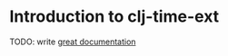 # Introduction to clj-time-ext

TODO: write [great documentation](http://jacobian.org/writing/what-to-write/)
